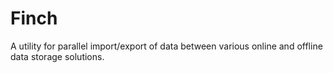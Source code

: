 # Finch
A utility for parallel import/export of data between various online and offline data storage solutions.
